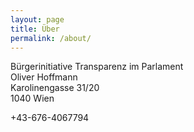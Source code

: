 ```yaml
---
layout: page
title: Über
permalink: /about/
---
```


<amp-img width="600" height="300" layout="responsive" src="http://lorempixel.com/600/300/sports"></amp-img>

Bürgerinitiative Transparenz im Parlament<br>
Oliver Hoffmann<br>
Karolinengasse 31/20<br>
1040 Wien<br>

+43-676-4067794

